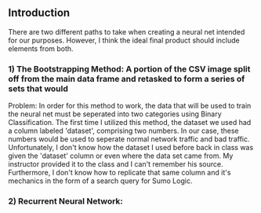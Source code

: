 ## Introduction 

There are two different paths to take when creating a neural net intended for our purposes. However, I think the ideal final product should include elements from both. 

### 1) The Bootstrapping Method: A portion of the CSV image split off from the main data frame and retasked to form a series of sets that would 

Problem: In order for this method to work, the data that will be used to train the neural net must be seperated into two categories using Binary Classification. The first time I utilized this method, the dataset we used had a column labeled 'dataset', comprising two numbers. In our case, these numbers would be used to seperate normal network traffic and bad traffic. Unfortunately, I don't know how the dataset I used before back in class was given the 'dataset' column or even where the data set came from. My instructor provided it to the class and I can't remember his source. Furthermore, I don't know how to replicate that same column and it's mechanics in the form of a search query for Sumo Logic. 

### 2) Recurrent Neural Network:
